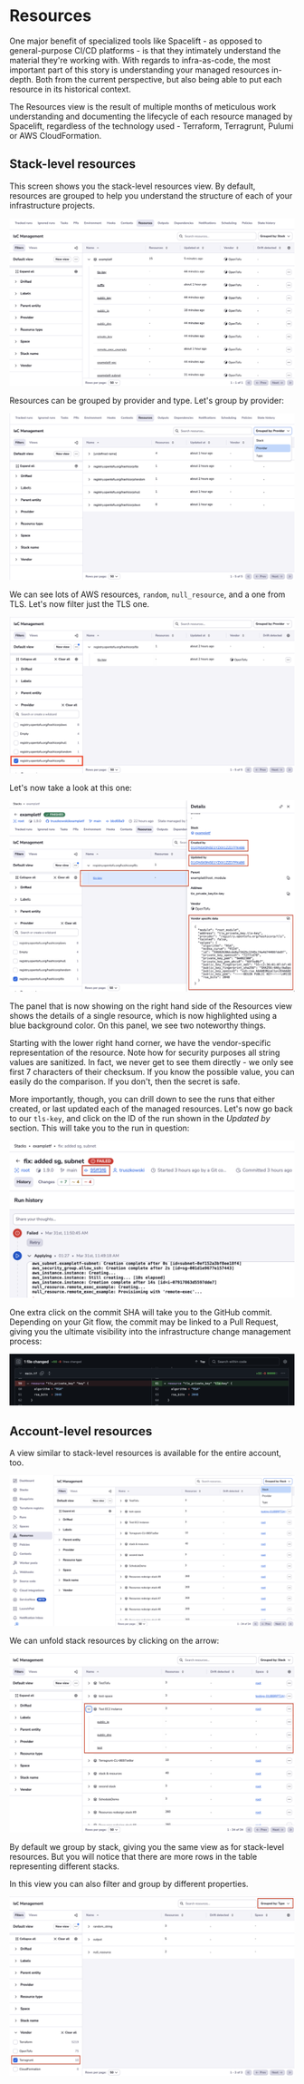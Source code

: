 # Resources

One major benefit of specialized tools like Spacelift - as opposed to general-purpose CI/CD platforms - is that they intimately understand the material they're working with. With regards to infra-as-code, the most important part of this story is understanding your managed resources in-depth. Both from the current perspective, but also being able to put each resource in its historical context.

The Resources view is the result of multiple months of meticulous work understanding and documenting the lifecycle of each resource managed by Spacelift, regardless of the technology used - Terraform, Terragrunt, Pulumi or AWS CloudFormation.

## Stack-level resources

This screen shows you the stack-level resources view. By default, resources are grouped to help you understand the structure of each of your infrastructure projects.

![](<../../assets/screenshots/stack-by-stack.png>)

Resources can be grouped by provider and type. Let's group by provider:

![](<../../assets/screenshots/stack-by-provider.png>)

We can see lots of AWS resources, `random`, `null_resource`, and a one from TLS. Let's now filter just the TLS one.

![](<../../assets/screenshots/stack-by-provider-filter-tls.png>)

Let's now take a look at this one:

![](<../../assets/screenshots/stack-by-provider-filter-tls-details.png>)

The panel that is now showing on the right hand side of the Resources view shows the details of a single resource, which is now highlighted using a blue background color. On this panel, we see two noteworthy things.

Starting with the lower right hand corner, we have the vendor-specific representation of the resource. Note how for security purposes all string values are sanitized. In fact, we never get to see them directly - we only see first 7 characters of their checksum. If you know the possible value, you can easily do the comparison. If you don't, then the secret is safe.

More importantly, though, you can drill down to see the runs that either created, or last updated each of the managed resources. Let's now go back to our `tls-key`, and click on the ID of the run shown in the _Updated by_ section.
This will take you to the run in question:

![](<../../assets/screenshots/resources-run.png>)

One extra click on the commit SHA will take you to the GitHub commit. Depending on your Git flow, the commit may be linked to a Pull Request, giving you the ultimate visibility into the infrastructure change management process:

![](<../../assets/screenshots/resources-sha.png>)

## Account-level resources

A view similar to stack-level resources is available for the entire account, too.

![](../../assets/screenshots/resources-account.png)

We can unfold stack resources by clicking on the arrow:

![](../../assets/screenshots/resources-account-more.png)

By default we group by stack, giving you the same view as for stack-level resources. But you will notice that there are more rows in the table representing different stacks.

In this view you can also filter and group by different properties.

![](../../assets/screenshots/resources-account-group-and-filter.png)
